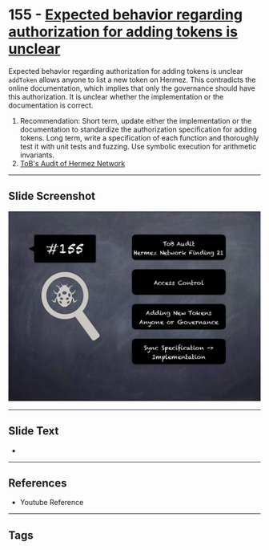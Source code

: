 
# 155 - [Expected behavior regarding authorization for adding tokens is unclear](./Expected%20behavior%20regarding%20authorization%20for%20adding%20tokens%20is%20unclear.md)

Expected behavior regarding authorization for adding tokens is unclear `addToken` allows anyone to list a new token on Hermez. This contradicts the online documentation, which implies that only the governance should have this authorization. It is unclear whether the implementation or the documentation is correct.


1. Recommendation: Short term, update either the implementation or the documentation to standardize the authorization specification for adding tokens. Long term, write a specification of each function and thoroughly test it with unit tests and fuzzing. Use symbolic execution for arithmetic invariants.
2. [ToB's Audit of Hermez Network](https://github.com/trailofbits/publications/blob/master/reviews/hermez.pdf)


___
## Slide Screenshot
![155.png](../../images/8.%20Audit%20Findings%20201/155.png)
___
## Slide Text
- 
___
## References
- Youtube Reference
___
## Tags
